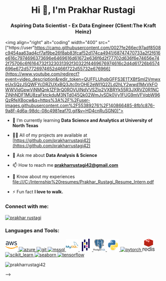 <h1 align="center">Hi 👋, I'm Prakhar Rustagi</h1>
<h3 align="center">Aspiring Data Scientist - Ex Data Engineer (Client:The Kraft Heinz)</h3>

<img align="right" alt="coding" width="400" src="["https://user"https://camo.githubusercontent.com/0027fe266ec97adf8508c9454aa63ad4cf7af9be26f8ab83fcaf52d174ca4941/68747470733a2f2f616e616c7974696373696e6469616d61672e636f6d2f77702d636f6e74656e742f75706c6f6164732f323031392f30322f4469676974616c2d4d61726b6574696e672d57726974652d466f722d55732e676966](https://www.youtube.com/redirect?event=video_description&redir_token=QUFFLUhqbGFFS3E1TXBfSml2VmwxeUxSQzJSQWFYcDRZUXxBQ3Jtc0trOHE2eWI1Q2ZLd2hLY2wwd1MxVkFOWWVldGpwVjNMQnk1ZF9rQ0ROVUlNdVVSZlo2VXBRYk55R3JXRVZ0R1NCZjNhNDF1MU8zaFktckduM3NTd045Qk02WmJvSDk0Vy1FUG9mVFVqbW96QzRfeXBocw&q=https%3A%2F%2Fuser-images.githubusercontent.com%2F55389276%2F140866485-8fb1c876-9a8f-4d6a-98dc-08c4981eaf70.gif&v=HD4cnRuSGN0)">

- 🌱 I’m currently learning **Data Science and Analytics at University of North Texas**

- 👨‍💻 All of my projects are available at [https://github.com/prakharrustagi42](https://github.com/prakharrustagi42)

- 💬 Ask me about **Data Analysis & Science**

- 📫 How to reach me **prakharrustagi42@gmail.com**

- 📄 Know about my experiences [file:///C:/Internship%20resumes/Prakhar_Rustagi_Resume_Intern.pdf](file:///C:/Internship%20resumes/Prakhar_Rustagi_Resume_Intern.pdf)

- ⚡ Fun fact **I love to walk.**

<h3 align="left">Connect with me:</h3>
<p align="left">
<a href="https://linkedin.com/in/prakhar rustagi" target="blank"><img align="center" src="https://raw.githubusercontent.com/rahuldkjain/github-profile-readme-generator/master/src/images/icons/Social/linked-in-alt.svg" alt="prakhar rustagi" height="30" width="40" /></a>
</p>

<h3 align="left">Languages and Tools:</h3>
<p align="left"> <a href="https://aws.amazon.com" target="_blank" rel="noreferrer"> <img src="https://raw.githubusercontent.com/devicons/devicon/master/icons/amazonwebservices/amazonwebservices-original-wordmark.svg" alt="aws" width="40" height="40"/> </a> <a href="https://azure.microsoft.com/en-in/" target="_blank" rel="noreferrer"> <img src="https://www.vectorlogo.zone/logos/microsoft_azure/microsoft_azure-icon.svg" alt="azure" width="40" height="40"/> </a> <a href="https://git-scm.com/" target="_blank" rel="noreferrer"> <img src="https://www.vectorlogo.zone/logos/git-scm/git-scm-icon.svg" alt="git" width="40" height="40"/> </a> <a href="https://www.microsoft.com/en-us/sql-server" target="_blank" rel="noreferrer"> <img src="https://www.svgrepo.com/show/303229/microsoft-sql-server-logo.svg" alt="mssql" width="40" height="40"/> </a> <a href="https://www.mysql.com/" target="_blank" rel="noreferrer"> <img src="https://raw.githubusercontent.com/devicons/devicon/master/icons/mysql/mysql-original-wordmark.svg" alt="mysql" width="40" height="40"/> </a> <a href="https://pandas.pydata.org/" target="_blank" rel="noreferrer"> <img src="https://raw.githubusercontent.com/devicons/devicon/2ae2a900d2f041da66e950e4d48052658d850630/icons/pandas/pandas-original.svg" alt="pandas" width="40" height="40"/> </a> <a href="https://www.postgresql.org" target="_blank" rel="noreferrer"> <img src="https://raw.githubusercontent.com/devicons/devicon/master/icons/postgresql/postgresql-original-wordmark.svg" alt="postgresql" width="40" height="40"/> </a> <a href="https://www.python.org" target="_blank" rel="noreferrer"> <img src="https://raw.githubusercontent.com/devicons/devicon/master/icons/python/python-original.svg" alt="python" width="40" height="40"/> </a> <a href="https://pytorch.org/" target="_blank" rel="noreferrer"> <img src="https://www.vectorlogo.zone/logos/pytorch/pytorch-icon.svg" alt="pytorch" width="40" height="40"/> </a> <a href="https://redis.io" target="_blank" rel="noreferrer"> <img src="https://raw.githubusercontent.com/devicons/devicon/master/icons/redis/redis-original-wordmark.svg" alt="redis" width="40" height="40"/> </a> <a href="https://scikit-learn.org/" target="_blank" rel="noreferrer"> <img src="https://upload.wikimedia.org/wikipedia/commons/0/05/Scikit_learn_logo_small.svg" alt="scikit_learn" width="40" height="40"/> </a> <a href="https://seaborn.pydata.org/" target="_blank" rel="noreferrer"> <img src="https://seaborn.pydata.org/_images/logo-mark-lightbg.svg" alt="seaborn" width="40" height="40"/> </a> <a href="https://www.tensorflow.org" target="_blank" rel="noreferrer"> <img src="https://www.vectorlogo.zone/logos/tensorflow/tensorflow-icon.svg" alt="tensorflow" width="40" height="40"/> </a> </p>

<p><img align="center" src="https://github-readme-stats.vercel.app/api/top-langs?username=prakharrustagi42&show_icons=true&locale=en&layout=compact" alt="prakharrustagi42" /></p>

-->
